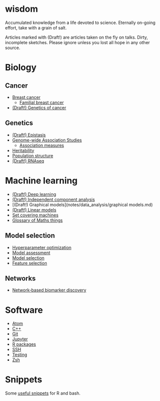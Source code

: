# wisdom

Accumulated knowledge from a life devoted to science. Eternally on-going effort, take with a grain of salt.

Articles marked with (Draft!) are articles taken on the fly on talks. Dirty, incomplete sketches. Please ignore unless you lost all hope in any other source.

# Biology

## Cancer

* [Breast cancer](notes/bio/brca.md)
  * [Familial breast cancer](notes/bio/familial_brca.md)
* [(Draft!) Genetics of cancer](notes/bio/cancer_genetics.md)

## Genetics

* [(Draft!) Epistasis](notes/bio/epistasis.md)
* [Genome-wide Association Studies](notes/bio/gwas.md)
  * [Association measures](notes/machine_learning/association_measures.md)
* [Heritability](notes/bio/heritability.md)
* [Population structure](notes/bio/population_structure.md)
* [(Draft!) RNAseq](notes/bio/rnaseq.md)

# Machine learning

* [(Draft!) Deep learning](notes/machine_learning/deep_learning.md)
* [(Draft!) Independent component analysis](notes/data_analysis/independent_component_analysis.md)
* [(Draft!) Graphical models](notes/data_analysis/graphical models.md)
* [(Draft!) Linear models](notes/machine_learning/linear_models.md)
* [Set covering machines](notes/machine_learning/set_covering_machine.md)
* [Glossary of Maths things](notes/machine_learning/glossary.md)

## Model selection

* [Hyperparameter optimization](notes/machine_learning/hyperparameter_optimization.md)
* [Model assessment](notes/machine_learning/model_assessment.md)
* [Model selection](notes/machine_learning/model_selection.md)
* [Feature selection](notes/machine_learning/feature_selection.md)

## Networks

* [Network-based biomarker discovery](notes/bio/systems_biology.md)

# Software

* [Atom](notes/software/atom.md)
* [C++](notes/software/cpp.md)
* [Git](notes/software/git.md)
* [Jupyter](notes/software/jupyter.md)
* [R packages](notes/software/rpackages.md)
* [SSH](notes/software/ssh.md)
* [Testing](notes/software/testing.md)
* [Zsh](notes/software/zsh.md)

# Snippets

Some [useful snippets](https://github.com/hclimente/wisdom/tree/master/code) for R and bash.
